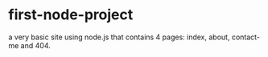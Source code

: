 # first-node-project

a very basic site using node.js that contains 4 pages: index, about, contact-me and 404.
